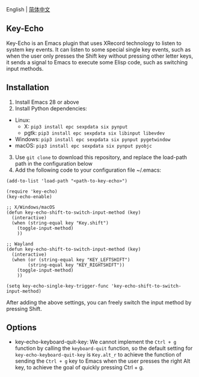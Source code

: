 English | [简体中文](./README.zh-CN.md)

## Key-Echo
Key-Echo is an Emacs plugin that uses XRecord technology to listen to system key events. It can listen to some special single key events, such as when the user only presses the Shift key without pressing other letter keys, it sends a signal to Emacs to execute some Elisp code, such as switching input methods.

## Installation
1. Install Emacs 28 or above
2. Install Python dependencies:
 - Linux:
   - X: `pip3 install epc sexpdata six pynput`
   - pgtk: `pip3 install epc sexpdata six libinput libevdev`
 - Windows: `pip3 install epc sexpdata six pynput pygetwindow`
 - macOS: `pip3 install epc sexpdata six pynput pyobjc`
3. Use `git clone` to download this repository, and replace the load-path path in the configuration below
4. Add the following code to your configuration file ~/.emacs:

```elisp
(add-to-list 'load-path "<path-to-key-echo>")

(require 'key-echo)
(key-echo-enable)

;; X/Windows/macOS
(defun key-echo-shift-to-switch-input-method (key)
  (interactive)
  (when (string-equal key "Key.shift")
    (toggle-input-method)
    ))

;; Wayland
(defun key-echo-shift-to-switch-input-method (key)
  (interactive)
  (when (or (string-equal key "KEY_LEFTSHIFT")
	    (string-equal key "KEY_RIGHTSHIFT"))
    (toggle-input-method)
    ))

(setq key-echo-single-key-trigger-func 'key-echo-shift-to-switch-input-method)
```

After adding the above settings, you can freely switch the input method by pressing Shift.

## Options
* key-echo-keyboard-quit-key: We cannot implement the `Ctrl + g` function by calling the `keyboard-quit` function, so the default setting for `key-echo-keyboard-quit-key` is `Key.alt_r` to achieve the function of sending the `Ctrl + g` key to Emacs when the user presses the right Alt key, to achieve the goal of quickly pressing Ctrl + g.
